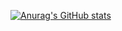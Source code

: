 [![Anurag's GitHub stats](https://github-readme-stats.vercel.app/api?username=anuraghazra)](https://github.com/Desezutt/github-readme-stats)
